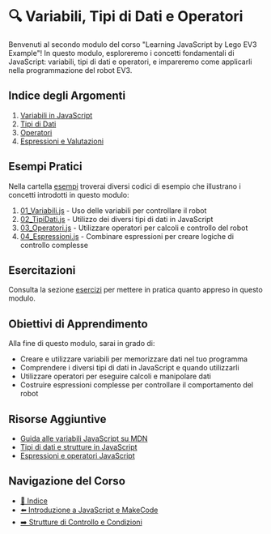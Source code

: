 # 🔍 Variabili, Tipi di Dati e Operatori

Benvenuti al secondo modulo del corso "Learning JavaScript by Lego EV3 Example"! In questo modulo, esploreremo i concetti fondamentali di JavaScript: variabili, tipi di dati e operatori, e impareremo come applicarli nella programmazione del robot EV3.

## Indice degli Argomenti

1. [Variabili in JavaScript](01-Variabili.md)
2. [Tipi di Dati](02-TipiDati.md)
3. [Operatori](03-Operatori.md)
4. [Espressioni e Valutazioni](04-Espressioni.md)

## Esempi Pratici

Nella cartella [esempi](./esempi/) troverai diversi codici di esempio che illustrano i concetti introdotti in questo modulo:

1. [01_Variabili.js](./esempi/01_Variabili.js) - Uso delle variabili per controllare il robot
2. [02_TipiDati.js](./esempi/02_TipiDati.js) - Utilizzo dei diversi tipi di dati in JavaScript
3. [03_Operatori.js](./esempi/03_Operatori.js) - Utilizzare operatori per calcoli e controllo del robot
4. [04_Espressioni.js](./esempi/04_Espressioni.js) - Combinare espressioni per creare logiche di controllo complesse

## Esercitazioni

Consulta la sezione [esercizi](./esercizi/README.md) per mettere in pratica quanto appreso in questo modulo.

## Obiettivi di Apprendimento

Alla fine di questo modulo, sarai in grado di:
- Creare e utilizzare variabili per memorizzare dati nel tuo programma
- Comprendere i diversi tipi di dati in JavaScript e quando utilizzarli
- Utilizzare operatori per eseguire calcoli e manipolare dati
- Costruire espressioni complesse per controllare il comportamento del robot

## Risorse Aggiuntive

- [Guida alle variabili JavaScript su MDN](https://developer.mozilla.org/en-US/docs/Learn/JavaScript/First_steps/Variables)
- [Tipi di dati e strutture in JavaScript](https://developer.mozilla.org/en-US/docs/Web/JavaScript/Data_structures)
- [Espressioni e operatori JavaScript](https://developer.mozilla.org/en-US/docs/Web/JavaScript/Guide/Expressions_and_Operators)

## Navigazione del Corso
- [📑 Indice](../README.md)
- [⬅️ Introduzione a JavaScript e MakeCode](../01-IntroduzioneJS-MakeCode/README.md)
- [➡️ Strutture di Controllo e Condizioni](../03-StruttureControllo-Condizioni/README.md)